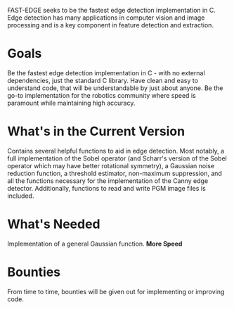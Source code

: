 FAST-EDGE seeks to be the fastest edge detection implementation in C.  Edge detection has many applications in computer vision and image processing and is a key component in feature detection and extraction.

# Goals #
Be the fastest edge detection implementation in C - with no external dependencies, just the standard C library.  Have clean and easy to understand code, that will be understandable by just about anyone.  Be the go-to implementation for the robotics community where speed is paramount while maintaining high accuracy.

# What's in the Current Version #
Contains several helpful functions to aid in edge detection.  Most notably, a full implementation of the Sobel operator (and Scharr's version of the Sobel operator which may have better rotational symmetry), a Gaussian noise reduction function, a threshold estimator, non-maximum suppression, and all the functions necessary for the implementation of the Canny edge detector.  Additionally, functions to read and write PGM image files is included.

# What's Needed #
Implementation of a general Gaussian function.
**More Speed**

# Bounties #
From time to time, bounties will be given out for implementing or improving code.